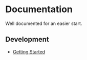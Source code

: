 # Documentation

Well documented for an easier start.

## Development

- [Getting Started](./docs/getting-started)
